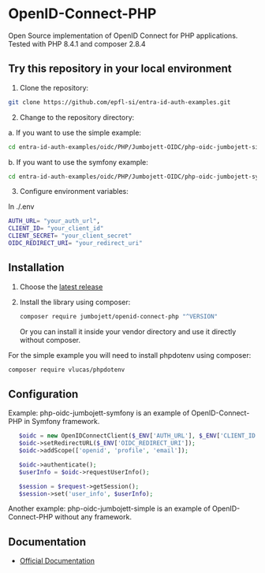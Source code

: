 # OpenID-Connect-PHP

Open Source implementation of OpenID Connect for PHP applications.
Tested with PHP 8.4.1 and composer 2.8.4

## Try this repository in your local environment

1. Clone the repository:

```bash
git clone https://github.com/epfl-si/entra-id-auth-examples.git
```

2. Change to the repository directory:

a. If you want to use the simple example:
```bash
cd entra-id-auth-examples/oidc/PHP/Jumbojett-OIDC/php-oidc-jumbojett-simple
```

b. If you want to use the symfony example:
```bash
cd entra-id-auth-examples/oidc/PHP/Jumbojett-OIDC/php-oidc-jumbojett-symfony
```

3. Configure environment variables:

In ./.env
```bash
AUTH_URL= "your_auth_url",
CLIENT_ID= "your_client_id"
CLIENT_SECRET= "your_client_secret"
OIDC_REDIRECT_URI= "your_redirect_uri"
```

## Installation

1. Choose the [latest release](https://github.com/jumbojett/OpenID-Connect-PHP/releases)
2. Install the library using composer:

   ```bash
   composer require jumbojett/openid-connect-php "^VERSION"
   ```

   Or you can install it inside your vendor directory and use it directly without composer.

For the simple example you will need to install phpdotenv using composer:
   ```bash
   composer require vlucas/phpdotenv
   ```

## Configuration

Example: php-oidc-jumbojett-symfony is an example of OpenID-Connect-PHP
in Symfony framework.

```php
   $oidc = new OpenIDConnectClient($_ENV['AUTH_URL'], $_ENV['CLIENT_ID'], $_ENV['CLIENT_SECRET']);
   $oidc->setRedirectURL($_ENV['OIDC_REDIRECT_URI']);
   $oidc->addScope(['openid', 'profile', 'email']);

   $oidc->authenticate();
   $userInfo = $oidc->requestUserInfo();

   $session = $request->getSession();
   $session->set('user_info', $userInfo);
```

Another example: php-oidc-jumbojett-simple is an example of
OpenID-Connect-PHP without any framework.

## Documentation

- [Official Documentation](https://github.com/jumbojett/OpenID-Connect-PHP/)

